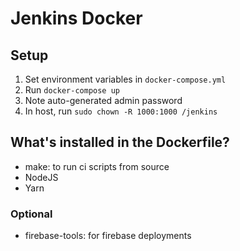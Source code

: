 # Jenkins Docker

## Setup

1. Set environment variables in `docker-compose.yml`
1. Run `docker-compose up`
1. Note auto-generated admin password
1. In host, run `sudo chown -R 1000:1000 /jenkins`

## What's installed in the Dockerfile?

- make: to run ci scripts from source
- NodeJS
- Yarn

### Optional

- firebase-tools: for firebase deployments
